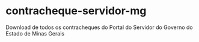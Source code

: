 # contracheque-servidor-mg
Download de todos os contracheques do Portal do Servidor do Governo do Estado de Minas Gerais
